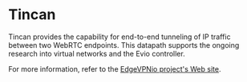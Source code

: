 Tincan
===========

Tincan provides the capability for end-to-end tunneling of IP traffic between two WebRTC endpoints. This datapath supports the ongoing research into virtual networks and the Evio controller.

For more information, refer to the [EdgeVPNio project's Web site](http://edgevpnio.github.io).
